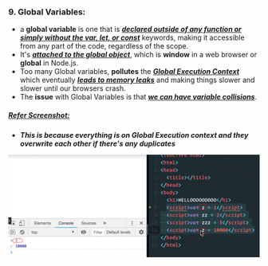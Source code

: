 ### 9. Global Variables:

- a **global variable** is one that is <ins>**_declared outside of any function or simply without the var, let, or const_**</ins> keywords, making it accessible from any part of the code, regardless of the scope.
- It's <ins>**_attached to the global object_**</ins>, which is **window** in a web browser or **global** in Node.js.
- Too many Global variables, **pollutes** the <ins>**_Global Execution Context_**</ins> which eventually <ins>**_leads to memory leaks_**</ins> and making things slower and slower until our browsers crash.
- The **issue** with Global Variables is that <ins>**_we can have variable collisions_**</ins>.

##### <u>Refer Screenshot:</u>

- **_This is because everything is on Global Execution context and they overwrite each other if there's any duplicates_**

![alt text](/js/JS_Advanced_Concepts/images_used/compressed_Images/Global_Variables.png)